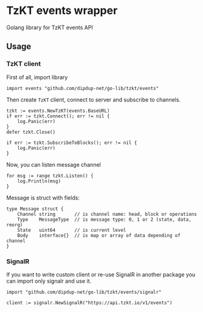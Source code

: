 # TzKT events wrapper
Golang library for TzKT events API

## Usage 


### TzKT client

First of all, import library

```golang
import events "github.com/dipdup-net/go-lib/tzkt/events"
```

Then create `TzKT` client, connect to server and subscribe to channels.

```golang
tzkt := events.NewTzKT(events.BaseURL)
if err := tzkt.Connect(); err != nil {
    log.Panic(err)
}
defer tzkt.Close()

if err := tzkt.SubscribeToBlocks(); err != nil {
    log.Panic(err)
}
```

Now, you can listen message channel

```golang
for msg := range tzkt.Listen() {
    log.Println(msg)
}
```

Message is struct with fields:

```golang
type Message struct {
	Channel string       // is channel name: head, block or operations
	Type    MessageType  // is message type: 0, 1 or 2 (state, data, reorg)
	State   uint64       // is current level
	Body    interface{}  // is map or array of data depending of channel
}
```


### SignalR

If you want to write custom client or re-use SignalR in another package you can import only signalr and use it.


```golang
import "github.com/dipdup-net/go-lib/tzkt/events/signalr"

client := signalr.NewSignalR("https://api.tzkt.io/v1/events")
```